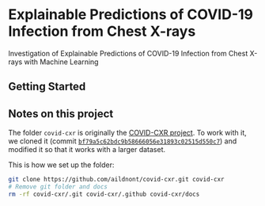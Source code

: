 # Explainable Predictions of COVID-19 Infection from Chest X-rays

Investigation of Explainable Predictions of COVID-19 Infection from Chest X-rays with Machine Learning

## Getting Started

## Notes on this project

The folder `covid-cxr` is originally the [COVID-CXR project](https://github.com/aildnont/covid-cxr.git).
To work with it, we cloned it (commit [`bf79a5c62bdc9b58666056e31893c02515d550c7`](https://github.com/aildnont/covid-cxr/commit/bf79a5c62bdc9b58666056e31893c02515d550c7)) and modified it so that it works with a larger dataset.

This is how we set up the folder:

```sh
git clone https://github.com/aildnont/covid-cxr.git covid-cxr
# Remove git folder and docs
rm -rf covid-cxr/.git covid-cxr/.github covid-cxr/docs
```